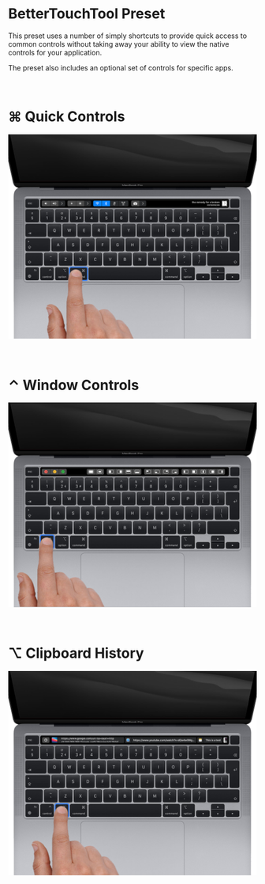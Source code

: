 #  BetterTouchTool Preset

This preset uses a number of simply shortcuts to provide quick access to common controls without 
taking away your ability to view the native controls for your application.

The preset also includes an optional set of controls for specific apps.
<br/>
<br/>
<br/>

# ⌘ Quick Controls
![Preview](https://raw.githubusercontent.com/PINPAL/btt-preset/master/images/Controls.png)
<br/>
<br/>
<br/>

# ⌃ Window Controls
![Preview](https://raw.githubusercontent.com/PINPAL/btt-preset/master/images/Window%20Controls.png)
<br/>
<br/>
<br/>

# ⌥ Clipboard History
![Preview](https://raw.githubusercontent.com/PINPAL/btt-preset/master/images/Clipboard.png)
<br/>
<br/>
<br/>
